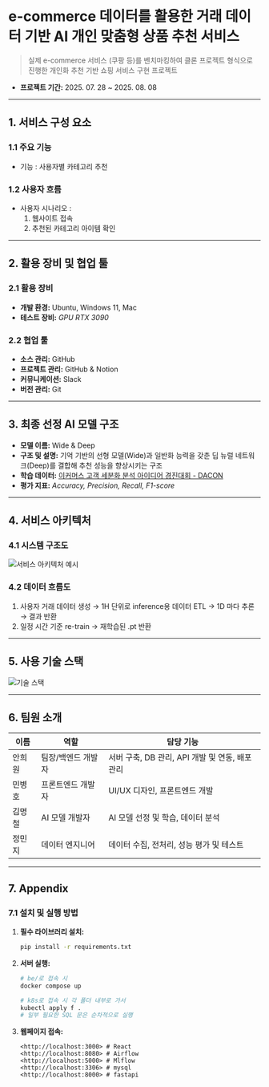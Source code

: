 # e-commerce 데이터를 활용한 거래 데이터 기반 AI 개인 맞춤형 상품 추천 서비스

> 실제 e-commerce 서비스 (쿠팡 등)를 벤치마킹하여 클론 프로젝트 형식으로 진행한 개인화 추천 기반 쇼핑 서비스 구현 프로젝트
> 
- **프로젝트 기간:** 2025. 07. 28 ~ 2025. 08. 08

---

## **1. 서비스 구성 요소**

### **1.1 주요 기능**

- 기능 : 사용자별 카테고리 추천

### **1.2 사용자 흐름**

- 사용자 시나리오 :
    1. 웹사이트 접속
    2. 추천된 카테고리 아이템 확인

---

## **2. 활용 장비 및 협업 툴**

### **2.1 활용 장비**

- **개발 환경:** Ubuntu, Windows 11, Mac
- **테스트 장비:** *GPU RTX 3090*

### **2.2 협업 툴**

- **소스 관리:** GitHub
- **프로젝트 관리:** GitHub & Notion
- **커뮤니케이션:** Slack
- **버전 관리:** Git

---

## **3. 최종 선정 AI 모델 구조**

- **모델 이름:** Wide & Deep
- **구조 및 설명:** 기억 기반의 선형 모델(Wide)과 일반화 능력을 갖춘 딥 뉴럴 네트워크(Deep)를 결합해 추천 성능을 향상시키는 구조
- **학습 데이터:**  [이커머스 고객 세분화 분석 아이디어 경진대회 - DACON](https://dacon.io/competitions/official/236222/data)
- **평가 지표:**  *Accuracy, Precision, Recall, F1-score*

---

## **4. 서비스 아키텍처**

### **4.1 시스템 구조도**

![서비스 아키텍처 예시]([스크린샷(97).png](https://github.com/AIBootcamp14/mlops-project-mlops-7/blob/main/assets/스크린샷(97).png))

### **4.2 데이터 흐름도**

1. 사용자 거래 데이터 생성 → 1H 단위로 inference용 데이터 ETL  → 1D 마다  추론 → 결과 반환
2. 일정 시간 기준 re-train → 재학습된 .pt 반환

---

## **5. 사용 기술 스택**

![기술 스택]([7조.jpg](https://github.com/AIBootcamp14/mlops-project-mlops-7/blob/main/assets/7조.jpg))

---

## **6. 팀원 소개**

| 이름 | 역할 | 담당 기능 |
| --- | --- | --- |
| 안희원 | 팀장/백엔드 개발자 | 서버 구축, DB 관리, API 개발 및 연동, 배포 관리 |
| 민병호 | 프론트엔드 개발자 | UI/UX 디자인, 프론트엔드 개발 |
| 김명철 | AI 모델 개발자 | AI 모델 선정 및 학습, 데이터 분석 |
| 정민지 | 데이터 엔지니어 | 데이터 수집, 전처리, 성능 평가 및 테스트 |

---

## **7. Appendix**

### **7.1 설치 및 실행 방법**

1. **필수 라이브러리 설치:**
    
    ```bash
    pip install -r requirements.txt
    
    ```
    
2. **서버 실행:**
    
    ```bash
    # be/로 접속 시
    docker compose up 
    
    # k8s로 접속 시 각 폴더 내부로 가서
    kubectl apply f .
    # 일부 필요한 SQL 문은 순차적으로 실행
    ```
    
3. **웹페이지 접속:**
    
    ```
    <http://localhost:3000> # React
    <http://localhost:8080> # Airflow
    <http://localhost:5000> # Mlflow
    <http://localhost:3306> # mysql
    <http://localhost:8000> # fastapi
    ```
